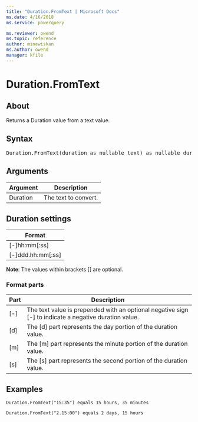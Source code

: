 ```yaml
---
title: "Duration.FromText | Microsoft Docs"
ms.date: 4/16/2018
ms.service: powerquery

ms.reviewer: owend
ms.topic: reference
author: minewiskan
ms.author: owend
manager: kfile
---
```

# Duration.FromText

  
## About  
Returns a Duration value from a text value.  
  
## Syntax

<pre>
Duration.FromText(duration as nullable text) as nullable duration  
</pre>
  
## Arguments  
  
|Argument|Description|  
|------------|---------------|  
|Duration|The text to convert.|  
  
## Duration settings  
  
|**Format**|  
|--------------|  
|[-]hh:mm[:ss]|  
|[-]ddd.hh:mm[:ss]|  
  
**Note**: The values within brackets [] are optional.  
  
### Format parts  
  
|**Part**|**Description**|  
|------------|-------------------|  
|[-]|The text value is prepended with an optional negative sign [-] to indicate a negative duration value.|  
|[d]|The [d] part represents the day portion of the duration value.|  
|[m]|The [m] part represents the minute portion of the duration value.|  
|[s]|The [s] part represents the second portion of the duration value.|  
  
## Examples  
  
```powerquery-m
Duration.FromText("15:35") equals 15 hours, 35 minutes  
```  
  
```powerquery-m
Duration.FromText("2.15:00") equals 2 days, 15 hours  
```  

